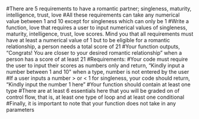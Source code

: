 #There are 5 requirements to have a romantic partner; singleness, maturity, intelligence, trust, love
#All these requirements can take any numerical value between 1 and 10 except for singleness which can only be 1
#Write a function, love that requires a user to input numerical values of singleness, maturity, intelligence, trust, love scores. Mind you that all requirements must have at least a numerical value of 1 but to be eligible for a romantic relationship, a person needs a total score of 21
#Your function outputs, “Congrats! You are closer to your desired romantic relationship” when a person has a score of at least 21
#Requirements:
#Your code must require the user to input their scores as numbers only and return, “Kindly input a number between 1 and 10" when a type, number is not entered by the user
#If a user inputs a number > or < 1 for singleness, your code should return, “Kindly input the number 1 here”
#Your function should contain at least one type
#There are at least 6 essentials here that you will be graded on of control flow, that is, at least one type of loop and at least one conditional
#Finally, it is important to note that your function does not take in any parameters
